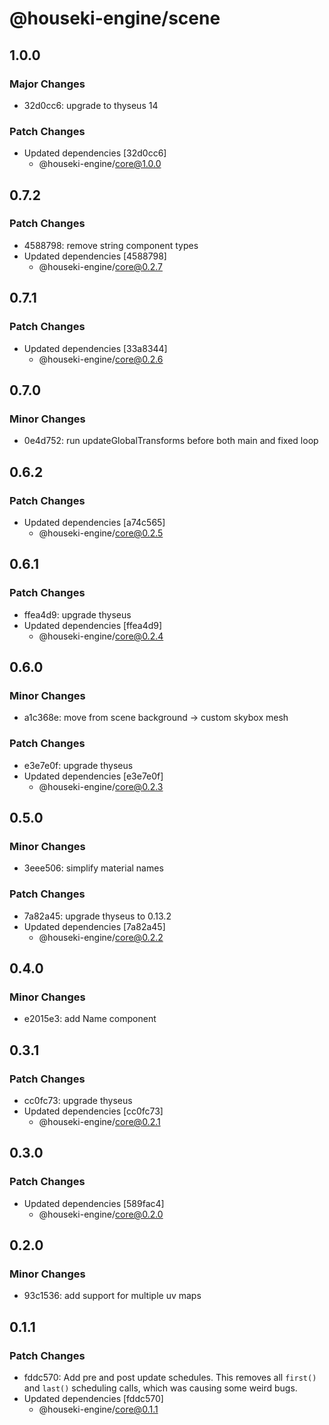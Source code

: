 # @houseki-engine/scene

## 1.0.0

### Major Changes

- 32d0cc6: upgrade to thyseus 14

### Patch Changes

- Updated dependencies [32d0cc6]
  - @houseki-engine/core@1.0.0

## 0.7.2

### Patch Changes

- 4588798: remove string component types
- Updated dependencies [4588798]
  - @houseki-engine/core@0.2.7

## 0.7.1

### Patch Changes

- Updated dependencies [33a8344]
  - @houseki-engine/core@0.2.6

## 0.7.0

### Minor Changes

- 0e4d752: run updateGlobalTransforms before both main and fixed loop

## 0.6.2

### Patch Changes

- Updated dependencies [a74c565]
  - @houseki-engine/core@0.2.5

## 0.6.1

### Patch Changes

- ffea4d9: upgrade thyseus
- Updated dependencies [ffea4d9]
  - @houseki-engine/core@0.2.4

## 0.6.0

### Minor Changes

- a1c368e: move from scene background -> custom skybox mesh

### Patch Changes

- e3e7e0f: upgrade thyseus
- Updated dependencies [e3e7e0f]
  - @houseki-engine/core@0.2.3

## 0.5.0

### Minor Changes

- 3eee506: simplify material names

### Patch Changes

- 7a82a45: upgrade thyseus to 0.13.2
- Updated dependencies [7a82a45]
  - @houseki-engine/core@0.2.2

## 0.4.0

### Minor Changes

- e2015e3: add Name component

## 0.3.1

### Patch Changes

- cc0fc73: upgrade thyseus
- Updated dependencies [cc0fc73]
  - @houseki-engine/core@0.2.1

## 0.3.0

### Patch Changes

- Updated dependencies [589fac4]
  - @houseki-engine/core@0.2.0

## 0.2.0

### Minor Changes

- 93c1536: add support for multiple uv maps

## 0.1.1

### Patch Changes

- fddc570: Add pre and post update schedules. This removes all `first()` and `last()` scheduling calls, which was causing some weird bugs.
- Updated dependencies [fddc570]
  - @houseki-engine/core@0.1.1
